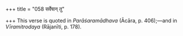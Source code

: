 +++
title = "058 सर्वेषान् तु"

+++
This verse is quoted in *Parāśaramādhava* (Ācāra, p. 406);—and in
*Vīramitrodaya* (Rājanīti, p. 178).


